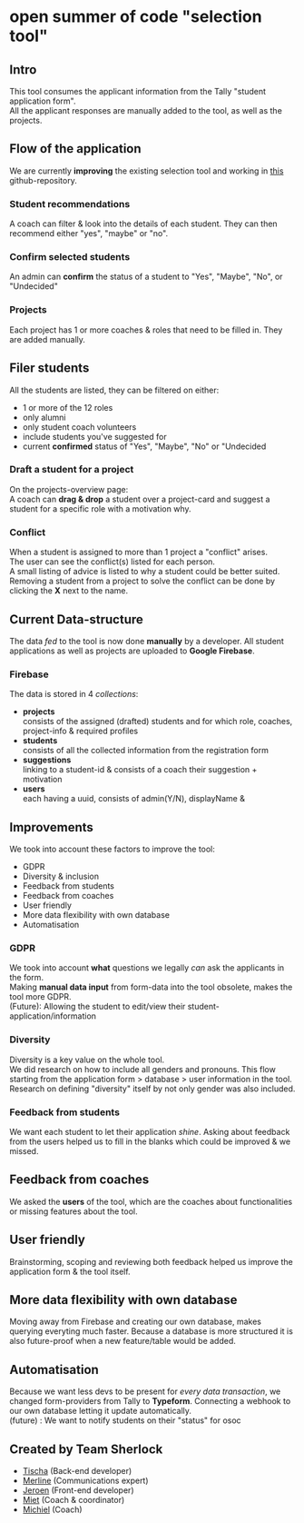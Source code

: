 # open summer of code "selection tool"
## Intro
This tool consumes the applicant information from the Tally "student application form".  
All the applicant responses are manually added to the tool, as well as the projects.

## Flow of the application

We are currently **improving** the existing selection tool and working in [this](https://github.com/opensummerofcode/selections) github-repository. 

### Student recommendations
A coach can filter & look into the details of each student. They can then recommend either "yes", "maybe" or "no".

### Confirm selected students
An admin can **confirm** the status of a student to "Yes", "Maybe", "No", or "Undecided"

### Projects
Each project has 1 or more coaches & roles that need to be filled in. They are added manually.

## Filer students
All the students are listed, they can be filtered on either: 
- 1 or more of the 12 roles
- only alumni
- only student coach volunteers
- include students you've suggested for
- current **confirmed** status of "Yes", "Maybe", "No" or "Undecided

### Draft a student for a project
On the projects-overview page:  
A coach can **drag & drop** a student over a project-card and suggest a student for a specific role with a motivation why.

### Conflict
When a student is assigned to more than 1 project a "conflict" arises.  
The user can see the conflict(s) listed for each person.  
A small listing of advice is listed to why a student could be better suited.  
Removing a student from a project to solve the conflict can be done by clicking the **X** next to the name.

## Current Data-structure
The data *fed* to the tool is now done **manually** by a developer. All student applications as well as projects are uploaded to **Google Firebase**. 

### Firebase
The data is stored in 4 *collections*: 
- **projects**  
    consists of the assigned (drafted) students and for which role, coaches, project-info & required profiles
- **students**  
    consists of all the collected information from the registration form
- **suggestions**  
    linking to a student-id & consists of a coach their suggestion + motivation
- **users**  
    each having a uuid, consists of admin(Y/N), displayName & 

## Improvements
We took into account these factors to improve the tool:
- GDPR
- Diversity & inclusion
- Feedback from students
- Feedback from coaches
- User friendly
- More data flexibility with own database
- Automatisation


### GDPR
We took into account **what** questions we legally *can* ask the applicants in the form.  
Making **manual data input** from form-data into the tool obsolete, makes the tool more GDPR.  
(Future): Allowing the student to edit/view their student- application/information

### Diversity
Diversity is a key value on the whole tool.  
We did research on how to include all genders and pronouns. This flow starting from the application form > database > user information in the tool.  
Research on defining "diversity" itself by not only gender was also included.

### Feedback from students
We want each student to let their application *shine*. Asking about feedback from the users helped us to fill in the blanks which could be improved & we missed.

## Feedback from coaches
We asked the **users** of the tool, which are the coaches about functionalities or missing features about the tool.

## User friendly
Brainstorming, scoping and reviewing both feedback helped us improve the application form & the tool itself.

## More data flexibility with own database
Moving away from Firebase and creating our own database, makes querying everyting much faster. Because a database is more structured it is also future-proof when a new feature/table would be added.

## Automatisation
Because we want less devs to be present for *every data transaction*, we changed form-providers from Tally to **Typeform**. Connecting a webhook to our own database letting it update automatically.  
(future) : We want to notify students on their "status" for osoc


## Created by Team **Sherlock**
- [Tischa](https://github.com/tischany) (Back-end developer)
- [Merline](https://github.com/Merlinecoppieters) (Communications expert)
- [Jeroen](https://github.com/pgm-jeroendewelde) (Front-end developer)
- [Miet](https://github.com/mietcls) (Coach & coordinator)
- [Michiel](https://github.com/MichielLeyman) (Coach)


<!-- ## Assets
### Original Tally "student application form"
![Tally from student application](/images/tally-student-application-form.png) -->